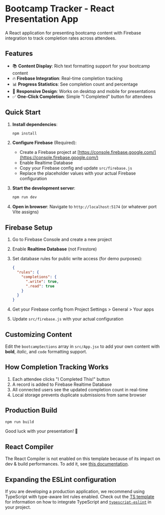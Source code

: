 # Bootcamp Tracker - React Presentation App

A React application for presenting bootcamp content with Firebase integration to track completion rates across attendees.

## Features

- 📚 **Content Display**: Rich text formatting support for your bootcamp content
- 🔥 **Firebase Integration**: Real-time completion tracking 
- 📊 **Progress Statistics**: See completion count and percentage
- 📱 **Responsive Design**: Works on desktop and mobile for presentations
- ✅ **One-Click Completion**: Simple "I Completed" button for attendees

## Quick Start

1. **Install dependencies**:
   ```bash
   npm install
   ```

2. **Configure Firebase** (Required):
   - Create a Firebase project at [https://console.firebase.google.com/](https://console.firebase.google.com/)
   - Enable Realtime Database
   - Copy your Firebase config and update `src/firebase.js`
   - Replace the placeholder values with your actual Firebase configuration

3. **Start the development server**:
   ```bash
   npm run dev
   ```

4. **Open in browser**: Navigate to `http://localhost:5174` (or whatever port Vite assigns)

## Firebase Setup

1. Go to Firebase Console and create a new project
2. Enable **Realtime Database** (not Firestore)
3. Set database rules for public write access (for demo purposes):
   ```json
   {
     "rules": {
       "completions": {
         ".write": true,
         ".read": true
       }
     }
   }
   ```

4. Get your Firebase config from Project Settings > General > Your apps
5. Update `src/firebase.js` with your actual configuration

## Customizing Content

Edit the `bootcampSections` array in `src/App.jsx` to add your own content with **bold**, *italic*, and `code` formatting support.

## How Completion Tracking Works

1. Each attendee clicks "I Completed This!" button
2. A record is added to Firebase Realtime Database
3. All connected users see the updated completion count in real-time
4. Local storage prevents duplicate submissions from same browser

## Production Build

```bash
npm run build
```

Good luck with your presentation! 🚀

## React Compiler

The React Compiler is not enabled on this template because of its impact on dev & build performances. To add it, see [this documentation](https://react.dev/learn/react-compiler/installation).

## Expanding the ESLint configuration

If you are developing a production application, we recommend using TypeScript with type-aware lint rules enabled. Check out the [TS template](https://github.com/vitejs/vite/tree/main/packages/create-vite/template-react-ts) for information on how to integrate TypeScript and [`typescript-eslint`](https://typescript-eslint.io) in your project.
